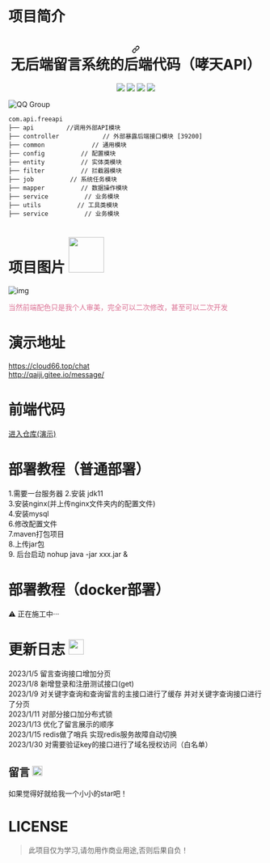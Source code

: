 # 项目简介
<h1 align="center" dir="auto"><a id="user-content-vctgo-platform-哮天犬API" class="anchor" aria-hidden="true" href="#vctgo-platform-哮天Api"><svg class="octicon octicon-link" viewBox="0 0 16 16" version="1.1" width="16" height="16" aria-hidden="true"><path fill-rule="evenodd" d="M7.775 3.275a.75.75 0 001.06 1.06l1.25-1.25a2 2 0 112.83 2.83l-2.5 2.5a2 2 0 01-2.83 0 .75.75 0 00-1.06 1.06 3.5 3.5 0 004.95 0l2.5-2.5a3.5 3.5 0 00-4.95-4.95l-1.25 1.25zm-4.69 9.64a2 2 0 010-2.83l2.5-2.5a2 2 0 012.83 0 .75.75 0 001.06-1.06 3.5 3.5 0 00-4.95 0l-2.5 2.5a3.5 3.5 0 004.95 4.95l1.25-1.25a.75.75 0 00-1.06-1.06l-1.25 1.25a2 2 0 01-2.83 0z"></path></svg></a>无后端留言系统的后端代码（哮天API）
</h1>
<p align="center" dir="auto">
<a target="_blank" rel="noopener noreferrer nofollow" href="https://camo.githubusercontent.com/15774e0f76266ef771f89b66139e3292f63202a8769e8740bb5db98005d5f648/68747470733a2f2f696d672e736869656c64732e696f2f62616467652f706c6174666f726d2d694f532d6666363962342e737667"><img src="https://camo.githubusercontent.com/15774e0f76266ef771f89b66139e3292f63202a8769e8740bb5db98005d5f648/68747470733a2f2f696d672e736869656c64732e696f2f62616467652f706c6174666f726d2d694f532d6666363962342e737667" data-canonical-src="https://img.shields.io/badge/platform-Linux-ff69b4.svg" style="max-width: 100%;"></a>
<a target="_blank" rel="noopener noreferrer nofollow" href="https://camo.githubusercontent.com/86b843cb8b8fe6258630bde4e25fcac376edf778d16af5d94b9e904b43141d3c/68747470733a2f2f696d672e736869656c64732e696f2f62616467652f6c616e67756167652d707974686f6e2d79656c6c6f77677265656e2e737667"><img src="https://camo.githubusercontent.com/86b843cb8b8fe6258630bde4e25fcac376edf778d16af5d94b9e904b43141d3c/68747470733a2f2f696d672e736869656c64732e696f2f62616467652f6c616e67756167652d707974686f6e2d79656c6c6f77677265656e2e737667" data-canonical-src="https://img.shields.io/badge/language-java-yellowgreen.svg" style="max-width: 100%;"></a>
<a target="_blank" rel="noopener noreferrer nofollow" href="https://camo.githubusercontent.com/8bc4017a2f8c506dc6c1793d2c93353b4dbdcdb49315f79873c7e581dc9e4c2e/68747470733a2f2f696d672e736869656c64732e696f2f62616467652f6c616e67756167652d7368656c6c2d677265656e2e737667"><img src="https://camo.githubusercontent.com/8bc4017a2f8c506dc6c1793d2c93353b4dbdcdb49315f79873c7e581dc9e4c2e/68747470733a2f2f696d672e736869656c64732e696f2f62616467652f6c616e67756167652d7368656c6c2d677265656e2e737667" data-canonical-src="https://img.shields.io/badge/language-shell-green.svg" style="max-width: 100%;"></a>
<a target="_blank" rel="noopener noreferrer nofollow" href="https://camo.githubusercontent.com/1f2b9cf8d7dc89db8cc4136b773051f4612409e02194737cd31ac78003fcfc94/68747470733a2f2f696d672e736869656c64732e696f2f62616467652f6c616e67756167652d4a6176615363726970742d79656c6c6f772e737667"><img src="https://camo.githubusercontent.com/1f2b9cf8d7dc89db8cc4136b773051f4612409e02194737cd31ac78003fcfc94/68747470733a2f2f696d672e736869656c64732e696f2f62616467652f6c616e67756167652d4a6176615363726970742d79656c6c6f772e737667" data-canonical-src="https://img.shields.io/badge/language-JavaScript-yellow.svg" style="max-width: 100%;"></a>
</p>
<img src="https://camo.githubusercontent.com/4b91f7f293758121e4a0402a1638570feffac65e7578e2ba80c9915644b47723/68747470733a2f2f696d672e736869656c64732e696f2f62616467652f51512d323530363835363636342d6f72616e67652e7376673f7374796c653d666c61742d737175617265" alt="QQ Group" data-canonical-src="https://img.shields.io/badge/QQ-2726225713-orange.svg?style=flat-square" style="max-width: 100%;">


<pre class="notranslate"><code>com.api.freeapi     
├── api         //调用外部API模块
├── controller            // 外部暴露后端接口模块 [39200]
├── common             // 通用模块
├── config          // 配置模块
├── entity          // 实体类模块
├── filter          // 拦截器模块
├── job          // 系统任务模块
├── mapper          // 数据操作模块
├── service          // 业务模块
├── utils          // 工具类模块
├── service          // 业务模块
</code></pre>

# 项目图片 <img width="70px" src="https://s1.ax1x.com/2023/02/03/pSsPWWT.png">
![img](https://s1.ax1x.com/2023/02/03/pSsPcoq.png "演示")




<p style="color: palevioletred">当然前端配色只是我个人审美，完全可以二次修改，甚至可以二次开发<p>

# 演示地址
https://cloud66.top/chat \
http://qaiji.gitee.io/message/

# 前端代码
<a href="https://gitee.com/qAiJi/message">进入仓库(演示)</a>

# 部署教程（普通部署）
1.需要一台服务器
2.安装 jdk11 \
3.安装nginx(并上传nginx文件夹内的配置文件) \
4.安装mysql \
6.修改配置文件 \
7.maven打包项目 \
8.上传jar包 \
9. 后台启动 nohup java -jar xxx.jar &
# 部署教程（docker部署）
<p dir="auto"><g-emoji class="g-emoji" alias="warning" fallback-src="https://github.githubassets.com/images/icons/emoji/unicode/26a0.png">⚠</g-emoji> 正在施工中···</p>

# 更新日志 <img width="30px"  src="https://github.githubassets.com/images/icons/emoji/unicode/1f4dd.png">
2023/1/5 留言查询接口增加分页 \
2023/1/8 新增登录和注册测试接口(get) \
2023/1/9 对关键字查询和查询留言的主接口进行了缓存 并对关键字查询接口进行了分页 \
2023/1/11 对部分接口加分布式锁 \
2023/1/13 优化了留言展示的顺序 \
2023/1/15 redis做了哨兵 实现redis服务故障自动切换 \
2023/1/30 对需要验证key的接口进行了域名授权访问（白名单）

## 留言 <img width='20px' src="https://github.githubassets.com/images/icons/emoji/unicode/1f618.png">
如果觉得好就给我一个小小的star吧！
# LICENSE
<blockquote>
<p dir="auto">此项目仅为学习,请勿用作商业用途,否则后果自负！</p>
</blockquote>
